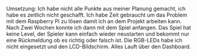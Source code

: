 Umsetzung:
Ich habe nicht alle Punkte aus meiner Planung gemacht, ich habe es zeitlich nicht geschafft.
Ich habe Zeit gebraucht um das Problem mit dem Raspberry Pi zu lösen damit ich an dem Projekt arbeiten kann. Nach Zwei Wochen konnte ich dann mit dem Spiel anfangen.
Das Spiel hat keine Level, der Spieler kann einfach wieder neustarten und bekommt nur eine Rückmeldung ob es richtig oder falsch ist.
Die RGB-LEDs habe ich nicht eingesetzt und den LCD-Bildschirm. Alles Lauft über den Dashboard.
